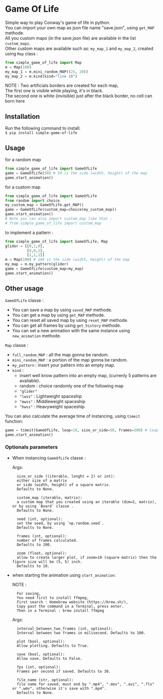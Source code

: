 # Game Of Life

Simple way to play Conway's game of life in python.<br>
You can import your own map as json file name "save.json", using `get_MAP` methode.<br>
All you custom maps (in the save.json file) are available in the list `custom_maps`.<br>
Other custom maps are available such as: `my_map_1` and `my_map_2`, created using `Map` class : <br>
```python
from simple_game_of_life import Map
m = Map(100)
my_map_1 = m.mini_random_MAP((25, 20))
my_map_2 = m.kind(kind="line 10")
```

NOTE : Two artificials borders are created for each map, <br>
The first one is visible while playing, it's in black.<br>
The second one is white (invisible) just after the black border, no cell can born here


## Installation

Run the following command to install:<br>
```$ pip install simple-game-of-life ```

## Usage

for a random map
```python
from simple_game_of_life import GameOfLife
game = GameOfLife(50) # 50 is the side (width, height) of the map
game.start_animation()
```

for a custom map
```python
from simple_game_of_life import GameOfLife
from random import choice
my_custom_map = GameOfLife.get_MAP() 
game = GameOfLife(custom_map=choice(my_custom_map))
game.start_animation()
# Note you can also import custom_map like that :
# from simple_game_of_life import custom_map 
```

to implement a pattern :
```python
from simple_game_of_life import GameOfLife, Map
glider = [[0,1,0],
          [0,0,1],
          [1,1,1]]
m = Map(100) # 100 is the side (width, height) of the map
my_map = m.my_pattern(glider)
game = GameOfLife(custom_map=my_map)
game.start_animation()
```

## Other usage

`GameOfLife` classe :<br>
- You can save a map by using `saved_MAP` methode.<br>
- You can get a map by using `get_MAP` methode.<br>
- You can reset all saved map by using `reset_MAP` methode.<br>
- You can get all frames by using `get_history` methode.<br>
- You can set a new animation with the same instance using `new_animation` methode.<br>


`Map` classe :<br>
- `full_random_MAP` : all the map gonna be random.<br>
- `mini_random_MAP` : a portion of the map gonna be random.<br>
- `my_pattern` : insert your pattern into an empty map.<br>
- `kind` : 
    - insert well know pattern into an empty map, (currenly 5 patterns are available).<br>
    - random : choice randomly one of the following map<br>
    - `"glider"` <br>
    - `"lwss"` : Lightweight spaceship<br>
    - `"mwss"` : Middleweight spaceship<br>
    - `"hwss"` : Heavyweight spaceship<br>

You can also calculate the average time of instancing, using `timeit` function:
```python
game = timeit(GameOfLife, loop=10, size_or_side=50, frames=200) # loop : number of loop
game.start_animation()
```

### Optionals parameters

- When instancing `GameOfLife` classe : <br>

    Args: <br>

        size_or_side ((iterable, lenght = 2) or int): 
        either size of a matrix  
        or side (width, height) of a square matrix. 
        Defaults to None.
        
        custom_map (iterable, matrix): 
        a custom map that you created using an iterable (dim=2, matrix), or by using `Board` classe . 
        Defaults to None.
        
        seed (int, optional): 
        set the seed, by using `np.random.seed`. 
        Defaults to None.
        
        frames (int, optional):
        number of frames calculated. 
        Defaults to 100.
        
        zoom (float, optional): 
        allow to create larger plot, if zoom=10 (square matrix) then the figure size will be (5, 5) inch. 
        Defaults to 10.

- when starting the animation using `start_animation`: <br>

    NOTE : <br>

        For saving, 
        You need first to install ffmpeg,
        First search : Homebrew website (https://brew.sh/),
        Copy past the command in a Terminal, press enter.
        Then in a Terminal : brew install ffmpeg

    Args:<br>

        interval_between_two_frames (int, optional):
        Interval between two frames in milisecond. Defaults to 100.

        plot (bool, optional): 
        Allow plotting. Defaults to True.

        save (bool, optional):
        Allow save. Defaults to False.

        fps (int, optional):  
        Frames per second if saved. Defaults to 30.

        file_name (str, optional): 
        file name for saved, must end by ".mp4", ".mov", ".avi", ".flv" or ".wmv", otherwise it's save with ".mp4".
        Defaults to None.